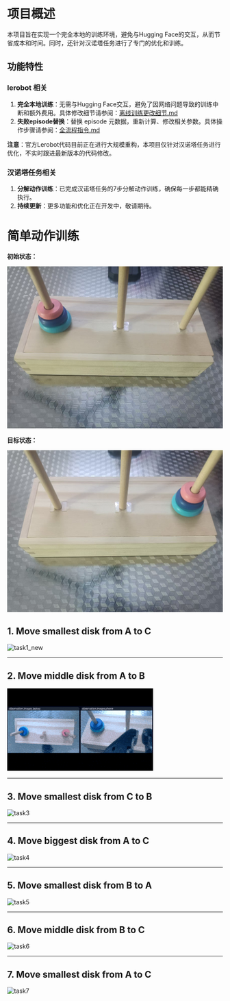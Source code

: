 

# 项目概述

本项目旨在实现一个完全本地的训练环境，避免与Hugging Face的交互，从而节省成本和时间。同时，还针对汉诺塔任务进行了专门的优化和训练。



## 功能特性

### lerobot 相关

1. **完全本地训练**：无需与Hugging Face交互，避免了因网络问题导致的训练中断和额外费用。具体修改细节请参阅：[离线训练更改细节.md](<notes/01. 离线训练更改细节.md>)
2. **失败episode替换**：替换 episode 元数据，重新计算、修改相关参数。具体操作步骤请参阅：[全流程指令.md](<notes/02. 全流程指令.md>)

**注意**：官方Lerobot代码目前正在进行大规模重构，本项目仅针对汉诺塔任务进行优化，不实时跟进最新版本的代码修改。



### 汉诺塔任务相关

1. **分解动作训练**：已完成汉诺塔任务的7步分解动作训练，确保每一步都能精确执行。
2. **持续更新**：更多功能和优化正在开发中，敬请期待。

# 简单动作训练

**初始状态：**

![d5ed792ff529f6fca1e1a25b0a8faf60](notes/assets/d5ed792ff529f6fca1e1a25b0a8faf60.jpg)

**目标状态：**

![d4b12d8200423afb0b53ee0bcc456a49](notes/assets/d4b12d8200423afb0b53ee0bcc456a49.jpg)

## 1. Move smallest disk from A to C 

![task1_new](notes/assets/task1_new.gif)

------

## 2. Move middle disk from A to B 

![task2](notes/assets/task2.gif)

------

## 3. Move smallest disk from C to B 

![task3](notes/assets/task3.gif)

------

## 4. Move biggest disk from A to C

![task4](notes/assets/task4.gif)

------

## 5. Move smallest disk from B to A

![task5](notes/assets/task5.gif)

------

## 6. Move middle disk from B to C

![task6](notes/assets/task6.gif)

------

## 7. Move smallest disk from A to C

![task7](notes/assets/task7.gif)

